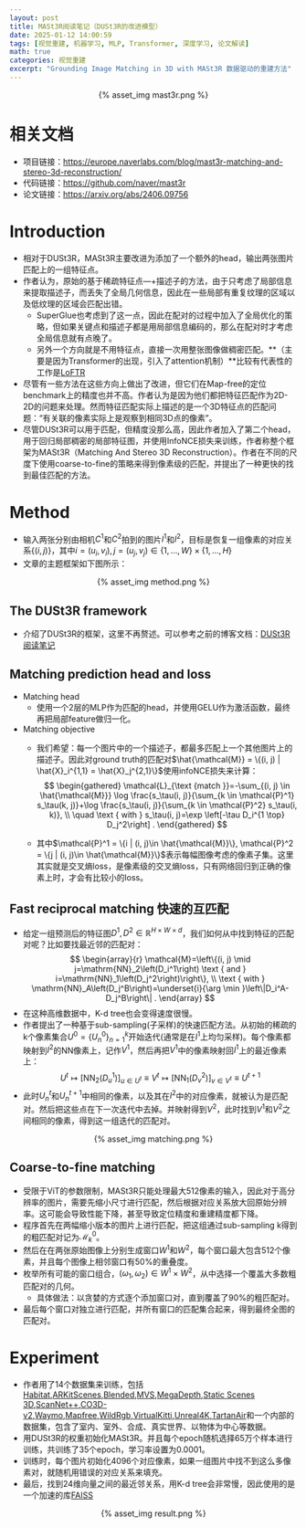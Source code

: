 ```yaml
---
layout: post
title: MASt3R阅读笔记（DUSt3R的改进模型）
date: 2025-01-12 14:00:59
tags: [视觉重建, 机器学习, MLP, Transformer, 深度学习, 论文解读]
math: true
categories: 视觉重建
excerpt: "Grounding Image Matching in 3D with MASt3R 数据驱动的重建方法"
---
```

<p align="center">{% asset_img mast3r.png %}</p>

# 相关文档
* 项目链接：https://europe.naverlabs.com/blog/mast3r-matching-and-stereo-3d-reconstruction/
* 代码链接：https://github.com/naver/mast3r
* 论文链接：https://arxiv.org/abs/2406.09756
# Introduction
* 相对于DUSt3R，MASt3R主要改进为添加了一个额外的head，输出两张图片匹配上的一组特征点。
* 作者认为，原始的基于稀疏特征点—+描述子的方法，由于只考虑了局部信息来提取描述子，而丢失了全局几何信息，因此在一些局部有重复纹理的区域以及低纹理的区域会匹配出错。
    - SuperGlue也考虑到了这一点，因此在配对的过程中加入了全局优化的策略，但如果关键点和描述子都是用局部信息编码的，那么在配对时才考虑全局信息就有点晚了。
    - 另外一个方向就是不用特征点，直接一次用整张图像做稠密匹配。**（主要是因为Transformer的出现，引入了attention机制）**比较有代表性的工作是[LoFTR](https://zju3dv.github.io/loftr/)
* 尽管有一些方法在这些方向上做出了改进，但它们在Map-free的定位benchmark上的精度也并不高。作者认为是因为他们都把特征匹配作为2D-2D的问题来处理。然而特征匹配实际上描述的是一个3D特征点的匹配问题：“有关联的像素实际上是观察到相同3D点的像素”。
* 尽管DUSt3R可以用于匹配，但精度没那么高，因此作者加入了第二个head，用于回归局部稠密的局部特征图，并使用InfoNCE损失来训练，作者称整个框架为MASt3R（Matching And Stereo 3D Reconstruction）。作者在不同的尺度下使用coarse-to-fine的策略来得到像素级的匹配，并提出了一种更快的找到最佳匹配的方法。
# Method
* 输入两张分别由相机$C^1$和$C^2$拍到的图片$I^1$和$I^2$，目标是恢复一组像素的对应关系$\{(i, j)\}$，其中$i=(u_i, v_i), j=(u_j, v_j) \in \{1, ..., W\} \times \{1, ..., H\}$
* 文章的主题框架如下图所示：
<p align="center">{% asset_img method.png %}</p>

## The DUSt3R framework

* 介绍了DUSt3R的框架，这里不再赘述。可以参考之前的博客文档：[DUSt3R阅读笔记](https://fansaorz.github.io/2025/01/05/DUSt3R%E9%98%85%E8%AF%BB%E7%AC%94%E8%AE%B0/)

## Matching prediction head and loss

* Matching head
    - 使用一个2层的MLP作为匹配的head，并使用GELU作为激活函数，最终再把局部feature做归一化。
* Matching objective
    - 我们希望：每一个图片中的一个描述子，都最多匹配上一个其他图片上的描述子。因此对ground truth的匹配对$\hat{\mathcal{M}} = \{(i, j) | \hat{X}_i^{1,1} = \hat{X}_j^{2,1}\}$使用infoNCE损失来计算：
    $$
    \begin{gathered}
    \mathcal{L}_{\text {match }}=-\sum_{(i, j) \in \hat{\mathcal{M}}} \log \frac{s_\tau(i, j)}{\sum_{k \in \mathcal{P}^1} s_\tau(k, j)}+\log \frac{s_\tau(i, j)}{\sum_{k \in \mathcal{P}^2} s_\tau(i, k)}, \\
    \quad \text { with } s_\tau(i, j)=\exp \left[-\tau D_i^{1 \top} D_j^2\right] .
    \end{gathered}
    $$

    - 其中$\mathcal{P}^1 = \{i | (i, j)\in \hat{\mathcal{M}}\}, \mathcal{P}^2 = \{j | (i, j)\in \hat{\mathcal{M}}\}$表示每幅图像考虑的像素子集。这里其实就是交叉熵loss，是像素级的交叉熵loss，只有网络回归到正确的像素上时，才会有比较小的loss。

## Fast reciprocal matching 快速的互匹配

* 给定一组预测后的特征图$D^1, D^2 \in \mathbb{R}^{H\times W \times d}$，我们如何从中找到特征的匹配对呢？比如要找最近邻的匹配对：
$$
\begin{array}{r}
\mathcal{M}=\left\{(i, j) \mid j=\mathrm{NN}_2\left(D_i^1\right) \text { and } i=\mathrm{NN}_1\left(D_j^2\right)\right\}, \\
\text { with } \mathrm{NN}_A\left(D_j^B\right)=\underset{i}{\arg \min }\left\|D_i^A-D_j^B\right\| .
\end{array}
$$
* 在这种高维数据中，K-d tree也会变得速度很慢。
* 作者提出了一种基于sub-sampling(子采样)的快速匹配方法。从初始的稀疏的k个像素集合$U^0 = \{U^0_n\}^k_{n=1}$开始迭代(通常是在$I^1$上均匀采样)。每个像素都映射到$I^2$的NN像素上，记作$V^1$，然后再把$V^1$中的像素映射回$I^1$上的最近像素上：
$$
U^t \longmapsto\left[\mathrm{NN}_2\left(D_u^1\right)\right]_{u \in U^t} \equiv V^t \longmapsto\left[\mathrm{NN}_1\left(D_v^2\right)\right]_{v \in V^t} \equiv U^{t+1}
$$
* 此时$U^t_n$和$U^{t+1}_n$中相同的像素，以及其在$I^2$中的对应像素，就被认为是匹配对。然后把这些点在下一次迭代中去掉。并映射得到$V^2$，此时找到$V^1$和$V^2$之间相同的像素，得到这一组迭代的匹配对。

<p align="center">{% asset_img matching.png %}</p>

## Coarse-to-fine matching

* 受限于ViT的参数限制，MASt3R只能处理最大512像素的输入，因此对于高分辨率的图片，需要先缩小尺寸进行匹配，然后根据对应关系放大回原始分辨率。这可能会导致性能下降，甚至导致定位精度和重建精度都下降。
* 程序首先在两幅缩小版本的图片上进行匹配，把这组通过sub-sampling k得到的粗匹配对记为$\mathcal{M}_k^0$。
* 然后在在两张原始图像上分别生成窗口$W^1$和$W^2$，每个窗口最大包含512个像素，并且每个图像上相邻窗口有50%的重叠度。
* 枚举所有可能的窗口组合，$(\omega_1, \omega_2) \in W^1 \times W^2$，从中选择一个覆盖大多数粗匹配对的几何。
    * 具体做法：以贪婪的方式逐个添加窗口对，直到覆盖了90%的粗匹配对。
* 最后每个窗口对独立进行匹配，并所有窗口的匹配集合起来，得到最终全图的匹配对。

# Experiment
* 作者用了14个数据集来训练，包括[Habitat](),[ARKitScenes](),[Blended](),[MVS](),[MegaDepth](),[Static Scenes 3D](),[ScanNet++](),[CO3D-v2](),[Waymo](),[Mapfree](),[WildRgb](),[VirtualKitti](),[Unreal4K](),[TartanAir]()和一个内部的数据集，包含了室内、室外、合成、真实世界、以物体为中心等数据。
* 用DUSt3R的权重初始化MASt3R。并且每个epoch随机选择65万个样本进行训练，共训练了35个epoch，学习率设置为0.0001。
* 训练时，每个图片初始化4096个对应像素，如果一组图片中找不到这么多像素对，就随机用错误的对应关系来填充。
* 最后，找到24维向量之间的最近邻关系，用K-d tree会非常慢，因此使用的是一个加速的库[FAISS](https://github.com/facebookresearch/faiss)

<p align="center">{% asset_img result.png %}</p>